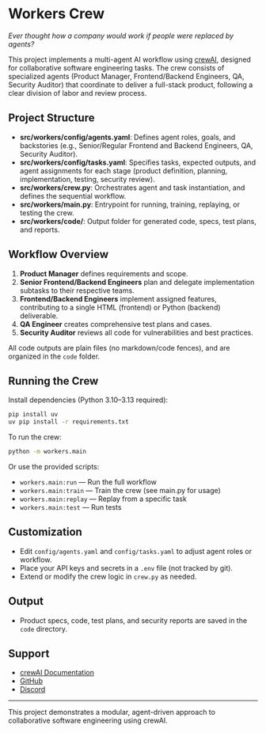# Workers Crew

_Ever thought how a company would work if people were replaced by agents?_

This project implements a multi-agent AI workflow using [crewAI](https://crewai.com), designed for collaborative software engineering tasks. The crew consists of specialized agents (Product Manager, Frontend/Backend Engineers, QA, Security Auditor) that coordinate to deliver a full-stack product, following a clear division of labor and review process.

## Project Structure

- **src/workers/config/agents.yaml**: Defines agent roles, goals, and backstories (e.g., Senior/Regular Frontend and Backend Engineers, QA, Security Auditor).
- **src/workers/config/tasks.yaml**: Specifies tasks, expected outputs, and agent assignments for each stage (product definition, planning, implementation, testing, security review).
- **src/workers/crew.py**: Orchestrates agent and task instantiation, and defines the sequential workflow.
- **src/workers/main.py**: Entrypoint for running, training, replaying, or testing the crew.
- **src/workers/code/**: Output folder for generated code, specs, test plans, and reports.

## Workflow Overview

1. **Product Manager** defines requirements and scope.
2. **Senior Frontend/Backend Engineers** plan and delegate implementation subtasks to their respective teams.
3. **Frontend/Backend Engineers** implement assigned features, contributing to a single HTML (frontend) or Python (backend) deliverable.
4. **QA Engineer** creates comprehensive test plans and cases.
5. **Security Auditor** reviews all code for vulnerabilities and best practices.

All code outputs are plain files (no markdown/code fences), and are organized in the `code` folder.

## Running the Crew

Install dependencies (Python 3.10–3.13 required):

```bash
pip install uv
uv pip install -r requirements.txt
```

To run the crew:

```bash
python -m workers.main
```

Or use the provided scripts:

- `workers.main:run` — Run the full workflow
- `workers.main:train` — Train the crew (see main.py for usage)
- `workers.main:replay` — Replay from a specific task
- `workers.main:test` — Run tests

## Customization

- Edit `config/agents.yaml` and `config/tasks.yaml` to adjust agent roles or workflow.
- Place your API keys and secrets in a `.env` file (not tracked by git).
- Extend or modify the crew logic in `crew.py` as needed.

## Output

- Product specs, code, test plans, and security reports are saved in the `code` directory.

## Support

- [crewAI Documentation](https://docs.crewai.com)
- [GitHub](https://github.com/joaomdmoura/crewai)
- [Discord](https://discord.com/invite/X4JWnZnxPb)

---

This project demonstrates a modular, agent-driven approach to collaborative software engineering using crewAI.
